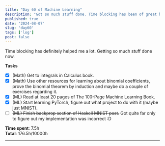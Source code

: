 ```yaml
---
title: "Day 60 of Machine Learning"
description: "Got so much stuff done. Time blocking has been of great help."
published: true
date: '2024-08-07'
slug: 'day60'
tags: ['log']
post: false
---
```

<script>
    import Image from '$lib/components/Image.svelte';
</script>

Time blocking has definitely helped me a lot. Getting so much stuff done now.

**Tasks**
- [x] (Math) Get to integrals in Calculus book.
- [x] (Math) Use other resources for learning about binomial coefficients, prove the binomial theorem by induction and maybe do a couple of exercises regarding it.
- [x] (ML) Read at least 20 pages of The 100-Page Machine Learning Book.
- [x] (ML) Start learning PyTorch, figure out what project to do with it (maybe just MNIST).
- [ ] ~~(ML) Finish backprop section of Haskell MNIST post.~~ Got quite far only to figure out my implementation was incorrect :D

**Time spent**: 7.5h<br /> **Total**: 176.5h/10000h

___
